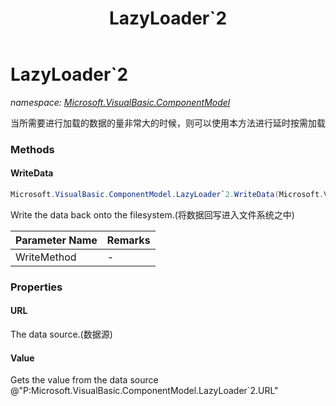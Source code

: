 ﻿---
title: LazyLoader`2
---

# LazyLoader`2
_namespace: [Microsoft.VisualBasic.ComponentModel](N-Microsoft.VisualBasic.ComponentModel.html)_

当所需要进行加载的数据的量非常大的时候，则可以使用本方法进行延时按需加载

### Methods

#### WriteData
```csharp
Microsoft.VisualBasic.ComponentModel.LazyLoader`2.WriteData(Microsoft.VisualBasic.ComponentModel.LazyLoader{`0,`1}.DataWriteMethod)
```
Write the data back onto the filesystem.(将数据回写进入文件系统之中)

|Parameter Name|Remarks|
|--------------|-------|
|WriteMethod|-|




### Properties

#### URL
The data source.(数据源)
#### Value
Gets the value from the data source @"P:Microsoft.VisualBasic.ComponentModel.LazyLoader`2.URL"

